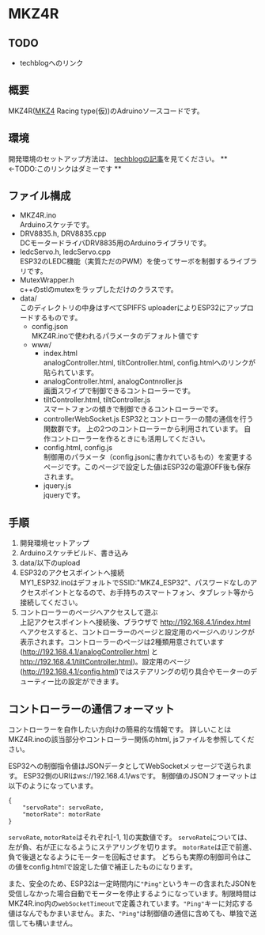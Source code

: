 # MKZ4R

## TODO
- techblogへのリンク

## 概要
MKZ4R([MKZ4](https://maker.cerevo.com/ja/mkz4/) Racing type(仮))のAdruinoソースコードです。

## 環境
開発環境のセットアップ方法は、
[techblogの記事](link.dummy)を見てください。 ** ←TODO:このリンクはダミーです **

## ファイル構成
- MKZ4R.ino  
	Arduinoスケッチです。
- DRV8835.h, DRV8835.cpp  
	DCモータードライバDRV8835用のArduinoライブラリです。
- ledcServo.h, ledcServo.cpp  
	ESP32のLEDC機能（実質ただのPWM）を使ってサーボを制御するライブラリです。
- MutexWrapper.h  
	c++のstlのmutexをラップしただけのクラスです。
- data/  
	このディレクトリの中身はすべてSPIFFS uploaderによりESP32にアップロードするものです。
	- config.json  
		MKZ4R.inoで使われるパラメータのデフォルト値です
	- www/  
		- index.html  
			analogController.html, tiltController.html, config.htmlへのリンクが貼られています。
		- analogController.html, analogContnroller.js  
			画面スワイプで制御できるコントローラーです。
		- tiltController.html, tiltController.js  
			スマートフォンの傾きで制御できるコントローラーです。
		- controllerWebSocket.js
			ESP32とコントローラーの間の通信を行う関数群です。
			上の2つのコントローラーから利用されています。
			自作コントローラーを作るときにも活用してください。
		- config.html, config.js  
			制御用のパラメータ（config.jsonに書かれているもの）を変更するページです。このページで設定した値はESP32の電源OFF後も保存されます。
		- jquery.js  
			jqueryです。

## 手順
1. 開発環境セットアップ
1. Arduinoスケッチビルド、書き込み
1. data/以下のupload
1. ESP32のアクセスポイントへ接続  
	MY1\_ESP32.inoはデフォルトでSSID:"MKZ4_ESP32"、パスワードなしのアクセスポイントとなるので、お手持ちのスマートフォン、タブレット等から接続してください。
1. コントローラーのページへアクセスして遊ぶ  
	上記アクセスポイントへ接続後、ブラウザで http://192.168.4.1/index.html へアクセスすると、コントローラーのページと設定用のページへのリンクが表示されます。コントローラーのページは2種類用意されています(http://192.168.4.1/analogController.html と http://192.168.4.1/tiltController.html)。設定用のページ(http://192.168.4.1/config.html)ではステアリングの切り具合やモーターのデューティー比の設定ができます。

## コントローラーの通信フォーマット
コントローラーを自作したい方向けの簡易的な情報です。
詳しいことはMKZ4R.inoの該当部分やコントローラー関係のhtml, jsファイルを参照してください。

ESP32への制御指令値はJSONデータとしてWebSocketメッセージで送られます。
ESP32側のURIはws://192.168.4.1/wsです。
制御値のJSONフォーマットは以下のようになっています。
~~~
{
	"servoRate": servoRate,
	"motorRate": motorRate
}
~~~

`servoRate`, `motorRate`はそれぞれ[-1, 1]の実数値です。
`servoRate`については、左が負、右が正になるようにステアリングを切ります。
`motorRate`は正で前進、負で後退となるようにモーターを回転させます。
どちらも実際の制御司令はこの値をconfig.htmlで設定した値で補正したものになります。

また、安全のため、ESP32は一定時間内に`"Ping"`というキーの含まれたJSONを受信しなかった場合自動でモーターを停止するようになっています。制限時間はMKZ4R.ino内の`webSocketTimeout`で定義されています。`"Ping"`キーに対応する値はなんでもかまいません。また、`"Ping"`は制御値の通信に含めても、単独で送信しても構いません。



